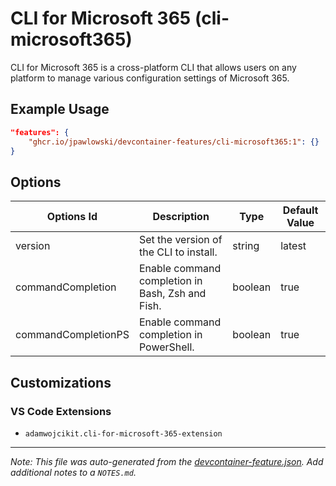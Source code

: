 
# CLI for Microsoft 365 (cli-microsoft365)

CLI for Microsoft 365 is a cross-platform CLI that allows users on any platform to manage various configuration settings of Microsoft 365.

## Example Usage

```json
"features": {
    "ghcr.io/jpawlowski/devcontainer-features/cli-microsoft365:1": {}
}
```

## Options

| Options Id | Description | Type | Default Value |
|-----|-----|-----|-----|
| version | Set the version of the CLI to install. | string | latest |
| commandCompletion | Enable command completion in Bash, Zsh and Fish. | boolean | true |
| commandCompletionPS | Enable command completion in PowerShell. | boolean | true |

## Customizations

### VS Code Extensions

- `adamwojcikit.cli-for-microsoft-365-extension`



---

_Note: This file was auto-generated from the [devcontainer-feature.json](https://github.com/jpawlowski/devcontainer-features/blob/main/src/cli-microsoft365/devcontainer-feature.json).  Add additional notes to a `NOTES.md`._
